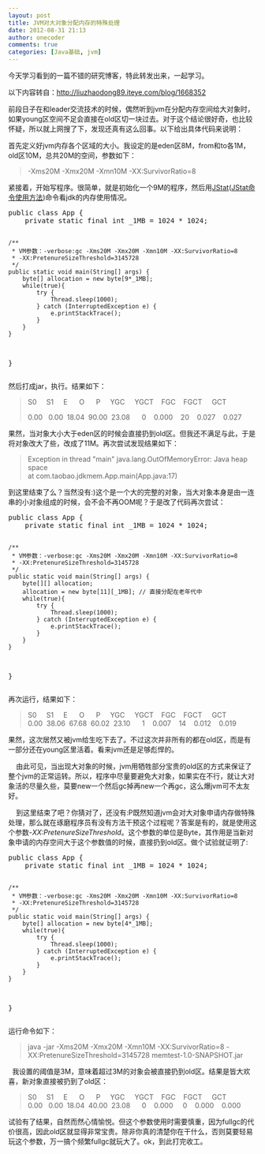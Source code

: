 ```yaml
---
layout: post
title: JVM对大对象分配内存的特殊处理
date: 2012-08-31 21:13
author: onecoder
comments: true
categories: [Java基础, jvm]
---
```

<p>
	今天学习看到的一篇不错的研究博客，特此转发出来，一起学习。</p>
<p>
	以下内容转自：<a href="http://liuzhaodong89.iteye.com/blog/1668352">http://liuzhaodong89.iteye.com/blog/1668352</a></p>
<p>
	前段日子在和leader交流技术的时候，偶然听到jvm在分配内存空间给大对象时，如果young区空间不足会直接在old区切一块过去。对于这个结论很好奇，也比较怀疑，所以就上网搜了下，发现还真有这么回事。以下给出具体代码来说明：</p>
<p>
	首先定义好jvm内存各个区域的大小。我设定的是eden区8M，from和to各1M，old区10M，总共20M的空间，参数如下：</p>
<blockquote>
	<p>
		-Xms20M -Xmx20M -Xmn10M -XX:SurvivorRatio=8</p>
</blockquote>
<p>
	紧接着，开始写程序。很简单，就是初始化一个9M的程序，然后用<a href="http://www.coderli.com/jstat-course-example">JStat</a>(<a href="http://www.coderli.com/jstat-course-example">JStat命令使用方法</a>)命令看jdk的内存使用情况。</p>
<pre class="brush:java;first-line:1;pad-line-numbers:true;highlight:null;collapse:false;">
public class App {
	private static final int _1MB = 1024 * 1024;

	/**
	 * VM参数：-verbose:gc -Xms20M -Xmx20M -Xmn10M -XX:SurvivorRatio=8
	 * -XX:PretenureSizeThreshold=3145728
	 */
	public static void main(String[] args) {
		byte[] allocation = new byte[9*_1MB];
		while(true){
			try {
				Thread.sleep(1000);
			} catch (InterruptedException e) {
				e.printStackTrace();
			}
		}
	}
}</pre>
<p>
	然后打成jar，执行。结果如下：</p>
<blockquote>
	<p>
		S0&nbsp;&nbsp;&nbsp;&nbsp; S1&nbsp;&nbsp;&nbsp;&nbsp; E&nbsp;&nbsp;&nbsp;&nbsp;&nbsp; O&nbsp;&nbsp;&nbsp;&nbsp;&nbsp; P&nbsp;&nbsp;&nbsp;&nbsp; YGC&nbsp;&nbsp;&nbsp;&nbsp; YGCT&nbsp;&nbsp;&nbsp; FGC&nbsp;&nbsp;&nbsp; FGCT&nbsp;&nbsp;&nbsp;&nbsp; GCT &nbsp;</p>
	<div>
		0.00&nbsp;&nbsp; 0.00&nbsp; 18.04&nbsp; 90.00&nbsp; 23.08&nbsp;&nbsp;&nbsp;&nbsp;&nbsp; 0&nbsp;&nbsp;&nbsp; 0.000&nbsp;&nbsp;&nbsp; 20&nbsp;&nbsp;&nbsp; 0.027&nbsp;&nbsp;&nbsp; 0.027</div>
</blockquote>
<p>
	果然，当对象大小大于eden区的时候会直接扔到old区。但我还不满足与此，于是将对象改大了些，改成了11M。再次尝试发现结果如下：</p>
<blockquote>
	<div>
		Exception in thread &quot;main&quot; java.lang.OutOfMemoryError: Java heap space</div>
	<div>
		at com.taobao.jdkmem.App.main(App.java:17)</div>
</blockquote>
<p>
	到这里结束了么？当然没有:)这个是一个大的完整的对象，当大对象本身是由一连串的小对象组成的时候，会不会不再OOM呢？于是改了代码再次尝试：</p>
<pre class="brush:java;first-line:1;pad-line-numbers:true;highlight:null;collapse:false;">
public class App {
	private static final int _1MB = 1024 * 1024;

	/**
	 * VM参数：-verbose:gc -Xms20M -Xmx20M -Xmn10M -XX:SurvivorRatio=8
	 * -XX:PretenureSizeThreshold=3145728
	 */
	public static void main(String[] args) {
		byte[][] allocation;
		allocation = new byte[11][_1MB]; // 直接分配在老年代中
		while(true){
			try {
				Thread.sleep(1000);
			} catch (InterruptedException e) {
				e.printStackTrace();
			}
		}
	}
}</pre>
<p>
	再次运行，结果如下：</p>
<blockquote>
	<div>
		S0 &nbsp; &nbsp; S1 &nbsp; &nbsp; E &nbsp; &nbsp; &nbsp;O &nbsp; &nbsp; &nbsp;P &nbsp; &nbsp; YGC &nbsp; &nbsp; YGCT &nbsp; &nbsp;FGC &nbsp; &nbsp;FGCT &nbsp; &nbsp; GCT &nbsp;&nbsp;</div>
	<div>
		0.00 &nbsp;38.06 &nbsp;67.68 &nbsp;60.02 &nbsp;23.10 &nbsp; &nbsp; &nbsp;1 &nbsp; &nbsp;0.007 &nbsp; &nbsp;14 &nbsp; &nbsp;0.012 &nbsp; &nbsp;0.019</div>
</blockquote>
<div>
	<p>
		果然，这次居然又被jvm给生吃下去了。不过这次并非所有的都在old区，而是有一部分还在young区里活着。看来jvm还是足够彪悍的。</p>
	<p>
		&nbsp; &nbsp; 由此可见，当出现大对象的时候，jvm用牺牲部分宝贵的old区的方式来保证了整个jvm的正常运转。所以，程序中尽量要避免大对象，如果实在不行，就让大对象活的尽量久些，莫要new一个然后gc掉再new一个再gc，这么爆jvm可不太友好。</p>
	<p>
		&nbsp; &nbsp; 到这里结束了吧？你猜对了，还没有:P既然知道jvm会对大对象申请内存做特殊处理，那么就在琢磨程序员有没有方法干预这个过程呢？答案是有的，就是使用这个参数<em>-XX:PretenureSizeThreshold</em>。这个参数的单位是Byte，其作用是当新对象申请的内存空间大于这个参数值的时候，直接扔到old区。做个试验就证明了:</p>
	<pre class="brush:java;first-line:1;pad-line-numbers:true;highlight:null;collapse:false;">
public class App {
	private static final int _1MB = 1024 * 1024;

	/**
	 * VM参数：-verbose:gc -Xms20M -Xmx20M -Xmn10M -XX:SurvivorRatio=8
	 * -XX:PretenureSizeThreshold=3145728
	 */
	public static void main(String[] args) {
		byte[] allocation = new byte[4*_1MB];
		while(true){
			try {
				Thread.sleep(1000);
			} catch (InterruptedException e) {
				e.printStackTrace();
			}
		}
	}
}
</pre>
	<p>
		运行命令如下：</p>
	<blockquote>
		<p>
			java -jar -Xms20M -Xmx20M -Xmn10M -XX:SurvivorRatio=8 -XX:PretenureSizeThreshold=3145728 memtest-1.0-SNAPSHOT.jar&nbsp;</p>
	</blockquote>
	<p>
		&nbsp; 我设置的阈值是3M，意味着超过3M的对象会被直接扔到old区。结果是皆大欢喜，新对象直接被扔到了old区：</p>
	<blockquote>
		<div>
			S0 &nbsp; &nbsp; S1 &nbsp; &nbsp; E &nbsp; &nbsp; &nbsp;O &nbsp; &nbsp; &nbsp;P &nbsp; &nbsp; YGC &nbsp; &nbsp; YGCT &nbsp; &nbsp;FGC &nbsp; &nbsp;FGCT &nbsp; &nbsp; GCT &nbsp;&nbsp;</div>
		<div>
			0.00 &nbsp; 0.00 &nbsp;18.04 &nbsp;40.00 &nbsp;23.08 &nbsp; &nbsp; &nbsp;0 &nbsp; &nbsp;0.000 &nbsp; &nbsp; 0 &nbsp; &nbsp;0.000 &nbsp; &nbsp;0.000</div>
	</blockquote>
	<p>
		试验有了结果，自然而然心情愉悦。但这个参数使用时需要慎重，因为fullgc的代价很高，因此old区就显得非常宝贵。除非你真的清楚你在干什么，否则莫要轻易玩这个参数，万一搞个频繁fullgc就玩大了。ok，到此打完收工。</p>
</div>

